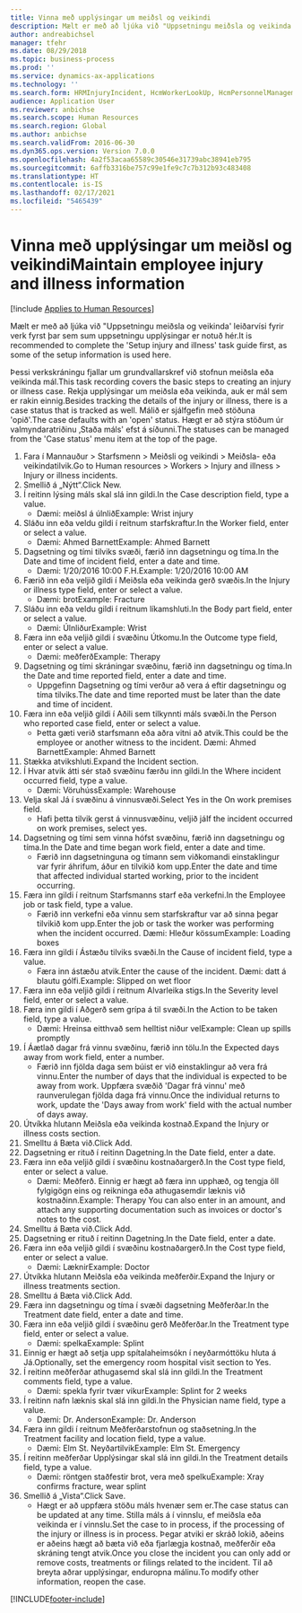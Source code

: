 ```yaml
---
title: Vinna með upplýsingar um meiðsl og veikindi
description: Mælt er með að ljúka við "Uppsetningu meiðsla og veikinda' leiðarvísi fyrir verk fyrst þar sem sum uppsetningu upplýsingar er notuð hér.
author: andreabichsel
manager: tfehr
ms.date: 08/29/2018
ms.topic: business-process
ms.prod: ''
ms.service: dynamics-ax-applications
ms.technology: ''
ms.search.form: HRMInjuryIncident, HcmWorkerLookUp, HcmPersonnelManagementWorkspace
audience: Application User
ms.reviewer: anbichse
ms.search.scope: Human Resources
ms.search.region: Global
ms.author: anbichse
ms.search.validFrom: 2016-06-30
ms.dyn365.ops.version: Version 7.0.0
ms.openlocfilehash: 4a2f53acaa65589c30546e31739abc38941eb795
ms.sourcegitcommit: 6affb3316be757c99e1fe9c7c7b312b93c483408
ms.translationtype: HT
ms.contentlocale: is-IS
ms.lasthandoff: 02/17/2021
ms.locfileid: "5465439"
---
```

# <a name="maintain-employee-injury-and-illness-information"></a><span data-ttu-id="efc1f-103">Vinna með upplýsingar um meiðsl og veikindi</span><span class="sxs-lookup"><span data-stu-id="efc1f-103">Maintain employee injury and illness information</span></span>

[!include [Applies to Human Resources](../includes/applies-to-hr.md)]



<span data-ttu-id="efc1f-104">Mælt er með að ljúka við "Uppsetningu meiðsla og veikinda' leiðarvísi fyrir verk fyrst þar sem sum uppsetningu upplýsingar er notuð hér.</span><span class="sxs-lookup"><span data-stu-id="efc1f-104">It is recommended to complete the 'Setup injury and illness' task guide first, as some of the setup information is used here.</span></span> 



<span data-ttu-id="efc1f-105">Þessi verkskráningu fjallar um grundvallarskref við stofnun meiðsla eða veikinda mál.</span><span class="sxs-lookup"><span data-stu-id="efc1f-105">This task recording covers the basic steps to creating an injury or illness case.</span></span> <span data-ttu-id="efc1f-106">Rekja upplýsingar um meiðsla eða veikinda, auk er mál sem er rakin einnig.</span><span class="sxs-lookup"><span data-stu-id="efc1f-106">Besides tracking the details of the injury or illness, there is a case status that is tracked as well.</span></span>  <span data-ttu-id="efc1f-107">Málið er sjálfgefin með stöðuna 'opið'.</span><span class="sxs-lookup"><span data-stu-id="efc1f-107">The case defaults with an 'open' status.</span></span>  <span data-ttu-id="efc1f-108">Hægt er að stýra stöðum úr valmyndaratriðinu ‚Staða máls' efst á síðunni.</span><span class="sxs-lookup"><span data-stu-id="efc1f-108">The statuses can be managed from the 'Case status' menu item at the top of the page.</span></span>

1. <span data-ttu-id="efc1f-109">Fara í Mannauður > Starfsmenn > Meiðsli og veikindi > Meiðsla- eða veikindatilvik.</span><span class="sxs-lookup"><span data-stu-id="efc1f-109">Go to Human resources > Workers > Injury and illness > Injury or illness incidents.</span></span>
2. <span data-ttu-id="efc1f-110">Smellið á „Nýtt“.</span><span class="sxs-lookup"><span data-stu-id="efc1f-110">Click New.</span></span>
3. <span data-ttu-id="efc1f-111">Í reitinn lýsing máls skal slá inn gildi.</span><span class="sxs-lookup"><span data-stu-id="efc1f-111">In the Case description field, type a value.</span></span>
    * <span data-ttu-id="efc1f-112">Dæmi: meiðsl á úlnlið</span><span class="sxs-lookup"><span data-stu-id="efc1f-112">Example:  Wrist injury</span></span>  
4. <span data-ttu-id="efc1f-113">Sláðu inn eða veldu gildi í reitnum starfskraftur.</span><span class="sxs-lookup"><span data-stu-id="efc1f-113">In the Worker field, enter or select a value.</span></span>
    * <span data-ttu-id="efc1f-114">Dæmi: Ahmed Barnett</span><span class="sxs-lookup"><span data-stu-id="efc1f-114">Example: Ahmed Barnett</span></span>  
5. <span data-ttu-id="efc1f-115">Dagsetning og tími tilviks svæði, færið inn dagsetningu og tíma.</span><span class="sxs-lookup"><span data-stu-id="efc1f-115">In the Date and time of incident field, enter a date and time.</span></span>
    * <span data-ttu-id="efc1f-116">Dæmi: 1/20/2016 10:00 F.H.</span><span class="sxs-lookup"><span data-stu-id="efc1f-116">Example:  1/20/2016 10:00 AM</span></span>  
6. <span data-ttu-id="efc1f-117">Færið inn eða veljið gildi í Meiðsla eða veikinda gerð svæðis.</span><span class="sxs-lookup"><span data-stu-id="efc1f-117">In the Injury or illness type field, enter or select a value.</span></span>
    * <span data-ttu-id="efc1f-118">Dæmi: brot</span><span class="sxs-lookup"><span data-stu-id="efc1f-118">Example:  Fracture</span></span>  
7. <span data-ttu-id="efc1f-119">Sláðu inn eða veldu gildi í reitnum líkamshluti.</span><span class="sxs-lookup"><span data-stu-id="efc1f-119">In the Body part field, enter or select a value.</span></span>
    * <span data-ttu-id="efc1f-120">Dæmi: Úlnliður</span><span class="sxs-lookup"><span data-stu-id="efc1f-120">Example:  Wrist</span></span>  
8. <span data-ttu-id="efc1f-121">Færa inn eða veljið gildi í svæðinu Útkomu.</span><span class="sxs-lookup"><span data-stu-id="efc1f-121">In the Outcome type field, enter or select a value.</span></span>
    * <span data-ttu-id="efc1f-122">Dæmi: meðferð</span><span class="sxs-lookup"><span data-stu-id="efc1f-122">Example:  Therapy</span></span>  
9. <span data-ttu-id="efc1f-123">Dagsetning og tími skráningar svæðinu, færið inn dagsetningu og tíma.</span><span class="sxs-lookup"><span data-stu-id="efc1f-123">In the Date and time reported field, enter a date and time.</span></span>
    * <span data-ttu-id="efc1f-124">Uppgefinn Dagsetning og tími verður að vera á eftir dagsetningu og tíma tilviks.</span><span class="sxs-lookup"><span data-stu-id="efc1f-124">The date and time reported must be later than the date and time of incident.</span></span>  
10. <span data-ttu-id="efc1f-125">Færa inn eða veljið gildi í Aðili sem tilkynnti máls svæði.</span><span class="sxs-lookup"><span data-stu-id="efc1f-125">In the Person who reported case field, enter or select a value.</span></span>
    * <span data-ttu-id="efc1f-126">Þetta gæti verið starfsmann eða aðra vitni að atvik.</span><span class="sxs-lookup"><span data-stu-id="efc1f-126">This could be the employee or another witness to the incident.</span></span>  <span data-ttu-id="efc1f-127">Dæmi: Ahmed Barnett</span><span class="sxs-lookup"><span data-stu-id="efc1f-127">Example: Ahmed Barnett</span></span>  
11. <span data-ttu-id="efc1f-128">Stækka atvikshluti.</span><span class="sxs-lookup"><span data-stu-id="efc1f-128">Expand the Incident section.</span></span>
12. <span data-ttu-id="efc1f-129">Í Hvar atvik átti sér stað svæðinu færðu inn gildi.</span><span class="sxs-lookup"><span data-stu-id="efc1f-129">In the Where incident occurred field, type a value.</span></span>
    * <span data-ttu-id="efc1f-130">Dæmi: Vöruhúss</span><span class="sxs-lookup"><span data-stu-id="efc1f-130">Example:  Warehouse</span></span>  
13. <span data-ttu-id="efc1f-131">Velja skal Já í svæðinu á vinnusvæði.</span><span class="sxs-lookup"><span data-stu-id="efc1f-131">Select Yes in the On work premises field.</span></span>
    * <span data-ttu-id="efc1f-132">Hafi þetta tilvik gerst á vinnusvæðinu, veljið já</span><span class="sxs-lookup"><span data-stu-id="efc1f-132">If the incident occurred on work premises, select yes.</span></span>  
14. <span data-ttu-id="efc1f-133">Dagsetning og tími sem vinna hófst svæðinu, færið inn dagsetningu og tíma.</span><span class="sxs-lookup"><span data-stu-id="efc1f-133">In the Date and time began work field, enter a date and time.</span></span>
    * <span data-ttu-id="efc1f-134">Færið inn dagsetninguna og tímann sem viðkomandi einstaklingur var fyrir áhrifum, áður en tilvikið kom upp.</span><span class="sxs-lookup"><span data-stu-id="efc1f-134">Enter the date and time that affected individual started working, prior to the incident occurring.</span></span>  
15. <span data-ttu-id="efc1f-135">Færa inn gildi í reitnum Starfsmanns starf eða verkefni.</span><span class="sxs-lookup"><span data-stu-id="efc1f-135">In the Employee job or task field, type a value.</span></span>
    * <span data-ttu-id="efc1f-136">Færið inn verkefni eða vinnu sem starfskraftur var að sinna þegar tilvikið kom upp.</span><span class="sxs-lookup"><span data-stu-id="efc1f-136">Enter the job or task the worker was performing when the incident occurred.</span></span>  <span data-ttu-id="efc1f-137">Dæmi: Hleður kössum</span><span class="sxs-lookup"><span data-stu-id="efc1f-137">Example:  Loading boxes</span></span>  
16. <span data-ttu-id="efc1f-138">Færa inn gildi í Ástæðu tilviks svæði.</span><span class="sxs-lookup"><span data-stu-id="efc1f-138">In the Cause of incident field, type a value.</span></span>
    * <span data-ttu-id="efc1f-139">Færa inn ástæðu atvik.</span><span class="sxs-lookup"><span data-stu-id="efc1f-139">Enter the cause of the incident.</span></span>  <span data-ttu-id="efc1f-140">Dæmi: datt á blautu gólfi.</span><span class="sxs-lookup"><span data-stu-id="efc1f-140">Example:  Slipped on wet floor</span></span>  
17. <span data-ttu-id="efc1f-141">Færa inn eða veljið gildi í reitnum Alvarleika stigs.</span><span class="sxs-lookup"><span data-stu-id="efc1f-141">In the Severity level field, enter or select a value.</span></span>
18. <span data-ttu-id="efc1f-142">Færa inn gildi í Aðgerð sem grípa á til svæði.</span><span class="sxs-lookup"><span data-stu-id="efc1f-142">In the Action to be taken field, type a value.</span></span>
    * <span data-ttu-id="efc1f-143">Dæmi: Hreinsa eitthvað sem helltist niður vel</span><span class="sxs-lookup"><span data-stu-id="efc1f-143">Example:  Clean up spills promptly</span></span>  
19. <span data-ttu-id="efc1f-144">Í Áætlað dagar frá vinnu svæðinu, færið inn tölu.</span><span class="sxs-lookup"><span data-stu-id="efc1f-144">In the Expected days away from work field, enter a number.</span></span>
    * <span data-ttu-id="efc1f-145">Færið inn fjölda daga sem búist er við einstaklingur að vera frá vinnu.</span><span class="sxs-lookup"><span data-stu-id="efc1f-145">Enter the number of days that the individual is expected to be away from work.</span></span>  <span data-ttu-id="efc1f-146">Uppfæra svæðið 'Dagar frá vinnu' með raunverulegan fjölda daga frá vinnu.</span><span class="sxs-lookup"><span data-stu-id="efc1f-146">Once the individual returns to work, update the 'Days away from work' field with the actual number of days away.</span></span>  
20. <span data-ttu-id="efc1f-147">Útvíkka hlutann Meiðsla eða veikinda kostnað.</span><span class="sxs-lookup"><span data-stu-id="efc1f-147">Expand the Injury or illness costs section.</span></span>
21. <span data-ttu-id="efc1f-148">Smelltu á Bæta við.</span><span class="sxs-lookup"><span data-stu-id="efc1f-148">Click Add.</span></span>
22. <span data-ttu-id="efc1f-149">Dagsetning er rituð í reitinn Dagetning.</span><span class="sxs-lookup"><span data-stu-id="efc1f-149">In the Date field, enter a date.</span></span>
23. <span data-ttu-id="efc1f-150">Færa inn eða veljið gildi í svæðinu kostnaðargerð.</span><span class="sxs-lookup"><span data-stu-id="efc1f-150">In the Cost type field, enter or select a value.</span></span>
    * <span data-ttu-id="efc1f-151">Dæmi: Meðferð. Einnig er hægt að færa inn upphæð, og tengja öll fylgigögn eins og reikninga eða athugasemdir læknis við kostnaðinn.</span><span class="sxs-lookup"><span data-stu-id="efc1f-151">Example:  Therapy    You can also enter in an amount, and attach any supporting documentation such as invoices or doctor's notes to the cost.</span></span>  
24. <span data-ttu-id="efc1f-152">Smelltu á Bæta við.</span><span class="sxs-lookup"><span data-stu-id="efc1f-152">Click Add.</span></span>
25. <span data-ttu-id="efc1f-153">Dagsetning er rituð í reitinn Dagetning.</span><span class="sxs-lookup"><span data-stu-id="efc1f-153">In the Date field, enter a date.</span></span>
26. <span data-ttu-id="efc1f-154">Færa inn eða veljið gildi í svæðinu kostnaðargerð.</span><span class="sxs-lookup"><span data-stu-id="efc1f-154">In the Cost type field, enter or select a value.</span></span>
    * <span data-ttu-id="efc1f-155">Dæmi: Læknir</span><span class="sxs-lookup"><span data-stu-id="efc1f-155">Example: Doctor</span></span>  
27. <span data-ttu-id="efc1f-156">Útvíkka hlutann Meiðsla eða veikinda meðferðir.</span><span class="sxs-lookup"><span data-stu-id="efc1f-156">Expand the Injury or illness treatments section.</span></span>
28. <span data-ttu-id="efc1f-157">Smelltu á Bæta við.</span><span class="sxs-lookup"><span data-stu-id="efc1f-157">Click Add.</span></span>
29. <span data-ttu-id="efc1f-158">Færa inn dagsetningu og tíma í svæði dagsetning Meðferðar.</span><span class="sxs-lookup"><span data-stu-id="efc1f-158">In the Treatment date field, enter a date and time.</span></span>
30. <span data-ttu-id="efc1f-159">Færa inn eða veljið gildi í svæðinu gerð Meðferðar.</span><span class="sxs-lookup"><span data-stu-id="efc1f-159">In the Treatment type field, enter or select a value.</span></span>
    * <span data-ttu-id="efc1f-160">Dæmi: spelka</span><span class="sxs-lookup"><span data-stu-id="efc1f-160">Example:  Splint</span></span>  
31. <span data-ttu-id="efc1f-161">Einnig er hægt að setja upp spítalaheimsókn í neyðarmóttöku hluta á Já.</span><span class="sxs-lookup"><span data-stu-id="efc1f-161">Optionally, set the emergency room hospital visit section to Yes.</span></span>
32. <span data-ttu-id="efc1f-162">Í reitinn meðferðar athugasemd skal slá inn gildi.</span><span class="sxs-lookup"><span data-stu-id="efc1f-162">In the Treatment comments field, type a value.</span></span>
    * <span data-ttu-id="efc1f-163">Dæmi: spekla fyrir tvær vikur</span><span class="sxs-lookup"><span data-stu-id="efc1f-163">Example:  Splint for 2 weeks</span></span>  
33. <span data-ttu-id="efc1f-164">Í reitinn nafn læknis skal slá inn gildi.</span><span class="sxs-lookup"><span data-stu-id="efc1f-164">In the Physician name field, type a value.</span></span>
    * <span data-ttu-id="efc1f-165">Dæmi: Dr. Anderson</span><span class="sxs-lookup"><span data-stu-id="efc1f-165">Example:  Dr. Anderson</span></span>  
34. <span data-ttu-id="efc1f-166">Færa inn gildi í reitnum Meðferðarstofnun og staðsetning.</span><span class="sxs-lookup"><span data-stu-id="efc1f-166">In the Treatment facility and location field, type a value.</span></span>
    * <span data-ttu-id="efc1f-167">Dæmi: Elm St. Neyðartilvik</span><span class="sxs-lookup"><span data-stu-id="efc1f-167">Example:  Elm St. Emergency</span></span>  
35. <span data-ttu-id="efc1f-168">Í reitinn meðferðar Upplýsingar skal slá inn gildi.</span><span class="sxs-lookup"><span data-stu-id="efc1f-168">In the Treatment details field, type a value.</span></span>
    * <span data-ttu-id="efc1f-169">Dæmi: röntgen staðfestir brot, vera með spelku</span><span class="sxs-lookup"><span data-stu-id="efc1f-169">Example:  Xray confirms fracture, wear splint</span></span>  
36. <span data-ttu-id="efc1f-170">Smellið á „Vista“.</span><span class="sxs-lookup"><span data-stu-id="efc1f-170">Click Save.</span></span>
    * <span data-ttu-id="efc1f-171">Hægt er að uppfæra stöðu máls hvenær sem er.</span><span class="sxs-lookup"><span data-stu-id="efc1f-171">The case status can be updated at any time.</span></span>  <span data-ttu-id="efc1f-172">Stilla máls á í vinnslu, ef meiðsla eða veikinda er í vinnslu.</span><span class="sxs-lookup"><span data-stu-id="efc1f-172">Set the case to in process, if the processing of the injury or illness is in process.</span></span>  <span data-ttu-id="efc1f-173">Þegar atviki er skráð lokið, aðeins er aðeins hægt að bæta við eða fjarlægja kostnað, meðferðir eða skráning tengt atvik.</span><span class="sxs-lookup"><span data-stu-id="efc1f-173">Once you close the incident you can only add or remove costs, treatments or filings related to the incident.</span></span>  <span data-ttu-id="efc1f-174">Til að breyta aðrar upplýsingar, enduropna málinu.</span><span class="sxs-lookup"><span data-stu-id="efc1f-174">To modify other information, reopen the case.</span></span>  



[!INCLUDE[footer-include](../includes/footer-banner.md)]
